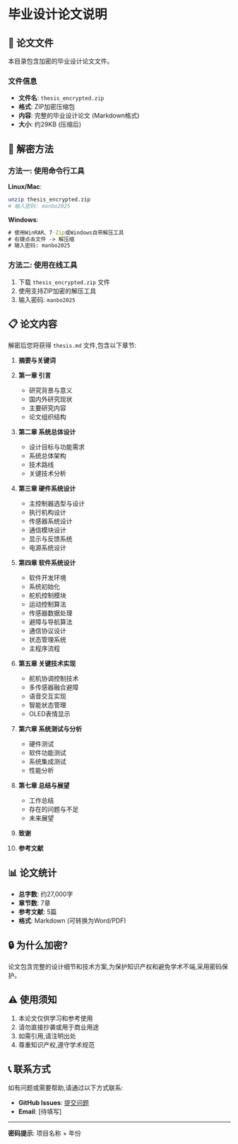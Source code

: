 # 毕业设计论文说明

## 📄 论文文件

本目录包含加密的毕业设计论文文件。

### 文件信息

- **文件名**: `thesis_encrypted.zip`
- **格式**: ZIP加密压缩包
- **内容**: 完整的毕业设计论文 (Markdown格式)
- **大小**: 约29KB (压缩后)

## 🔐 解密方法

### 方法一: 使用命令行工具

**Linux/Mac**:
```bash
unzip thesis_encrypted.zip
# 输入密码: manbo2025
```

**Windows**:
```cmd
# 使用WinRAR、7-Zip或Windows自带解压工具
# 右键点击文件 -> 解压缩
# 输入密码: manbo2025
```

### 方法二: 使用在线工具

1. 下载 `thesis_encrypted.zip` 文件
2. 使用支持ZIP加密的解压工具
3. 输入密码: `manbo2025`

## 📋 论文内容

解密后您将获得 `thesis.md` 文件,包含以下章节:

1. **摘要与关键词**
2. **第一章 引言**
   - 研究背景与意义
   - 国内外研究现状
   - 主要研究内容
   - 论文组织结构

3. **第二章 系统总体设计**
   - 设计目标与功能需求
   - 系统总体架构
   - 技术路线
   - 关键技术分析

4. **第三章 硬件系统设计**
   - 主控制器选型与设计
   - 执行机构设计
   - 传感器系统设计
   - 通信模块设计
   - 显示与反馈系统
   - 电源系统设计

5. **第四章 软件系统设计**
   - 软件开发环境
   - 系统初始化
   - 舵机控制模块
   - 运动控制算法
   - 传感器数据处理
   - 避障与导航算法
   - 通信协议设计
   - 状态管理系统
   - 主程序流程

6. **第五章 关键技术实现**
   - 舵机协调控制技术
   - 多传感器融合避障
   - 语音交互实现
   - 智能状态管理
   - OLED表情显示

7. **第六章 系统测试与分析**
   - 硬件测试
   - 软件功能测试
   - 系统集成测试
   - 性能分析

8. **第七章 总结与展望**
   - 工作总结
   - 存在的问题与不足
   - 未来展望

9. **致谢**
10. **参考文献**

## 📊 论文统计

- **总字数**: 约27,000字
- **章节数**: 7章
- **参考文献**: 5篇
- **格式**: Markdown (可转换为Word/PDF)

## 🔒 为什么加密?

论文包含完整的设计细节和技术方案,为保护知识产权和避免学术不端,采用密码保护。

## ⚠️ 使用须知

1. 本论文仅供学习和参考使用
2. 请勿直接抄袭或用于商业用途
3. 如需引用,请注明出处
4. 尊重知识产权,遵守学术规范

## 📞 联系方式

如有问题或需要帮助,请通过以下方式联系:

- **GitHub Issues**: [提交问题](https://github.com/RussellCooper-DJZ/manbo-robot-dog/issues)
- **Email**: [待填写]

---

**密码提示**: 项目名称 + 年份

